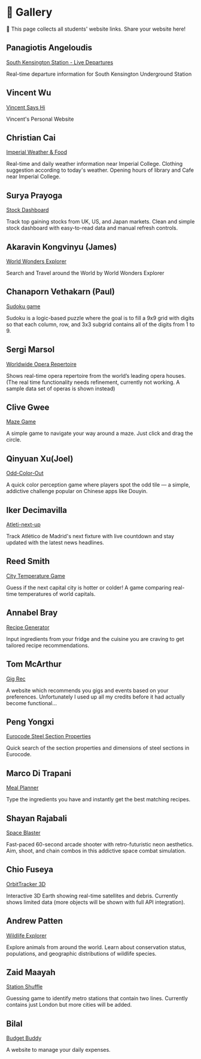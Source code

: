 # 🌟 Gallery

👋 This page collects all students' website links. Share your website here!

## Panagiotis Angeloudis

[South Kensington Station - Live Departures](https://southkensington-live-arrivals.lovable.app)

Real-time departure information for South Kensington Underground Station

## Vincent Wu

[Vincent Says Hi](https://vincent-says-hi.lovable.app)

Vincent's Personal Website

## Christian Cai

[Imperial Weather & Food](https://imperial-wear-weather.lovable.app)

Real-time and daily weather information near Imperial College. Clothing suggestion according to today's weather. Opening hours of library and Cafe near Imperial College.

## Surya Prayoga

[Stock Dashboard](https://stockbyme.lovable.app/)

Track top gaining stocks from UK, US, and Japan markets. Clean and simple stock dashboard with easy-to-read data and manual refresh controls.

## Akaravin Kongvinyu (James)

[World Wonders Explorer](https://akaravinkongvinyu.lovable.app)

Search and Travel around the World by World Wonders Explorer

## Chanaporn Vethakarn (Paul)
[Sudoku game](https://sudoku-can-do.lovable.app)

Sudoku is a logic-based puzzle where the goal is to fill a 9x9 grid with digits so that each column, row, and 3x3 subgrid contains all of the digits from 1 to 9.

## Sergi Marsol

[Worldwide Opera Repertoire](https://opera-voyage-hub.lovable.app)

Shows real-time opera repertoire from the world’s leading opera houses. (The real time functionality needs refinement, currently not working. A sample data set of operas is shown instead)

## Clive Gwee

[Maze Game](https://maze-chase.lovable.app)

A simple game to navigate your way around a maze. Just click and drag the circle.

## Qinyuan Xu(Joel)

[Odd-Color-Out](https://xqy-odd-color-game.lovable.app)

A quick color perception game where players spot the odd tile — a simple, addictive challenge popular on Chinese apps like Douyin.

## Iker Decimavilla

[Atleti-next-up](https://atleti-next-up.lovable.app)

Track Atlético de Madrid's next fixture with live countdown and stay updated with the latest news headlines.

## Reed Smith

[City Temperature Game](https://city-temp-tilt.lovable.app) 

Guess if the next capital city is hotter or colder! A game comparing real-time temperatures of world capitals.

## Annabel Bray

[Recipe Generator](https://recipe-alchemy-96.lovable.app)

Input ingredients from your fridge and the cuisine you are craving to get tailored recipe recommendations.

## Tom McArthur

[Gig Rec](https://london-night-guide.lovable.app)

A website which recommends you gigs and events based on your preferences. Unfortunately I used up all my credits before it had actually become functional...

## Peng Yongxi

[Eurocode Steel Section Properties](https://peng-yong-xi.lovable.app)

Quick search of the section properties and dimensions of steel sections in Eurocode.

## Marco Di Trapani

[Meal Planner](https://marcoditrapani.lovable.app)

Type the ingredients you have and instantly get the best matching recipes.

## Shayan Rajabali

[Space Blaster](https://six-sec-synth-blitz.lovable.app)

Fast-paced 60-second arcade shooter with retro-futuristic neon aesthetics. Aim, shoot, and chain combos in this addictive space combat simulation.

## Chio Fuseya

[OrbitTracker 3D](https://orbital-echo.lovable.app)

Interactive 3D Earth showing real-time satellites and debris. Currently shows limited data (more objects will be shown with full API integration).

## Andrew Patten

[Wildlife Explorer](https://wildlife-explorer.lovable.app)

Explore animals from around the world. Learn about conservation status, populations, and geographic distributions of wildlife species.

## Zaid Maayah

[Station Shuffle](https://station-line-shuffle.lovable.app)

Guessing game to identify metro stations that contain two lines. Currently contains just London but more cities will be added.

## Bilal

[Budget Buddy](https://daily-dollar-bot.lovable.app)

A website to manage your daily expenses.
